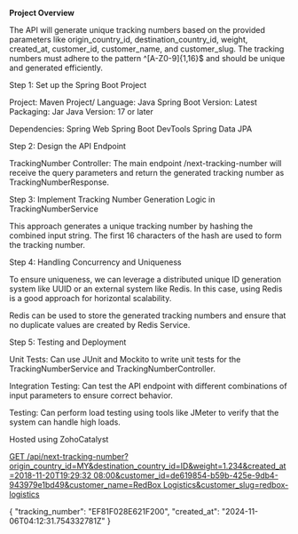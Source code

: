 
**Project Overview**

The API will generate unique tracking numbers based on the provided parameters like origin_country_id, destination_country_id, weight, created_at, customer_id, customer_name, and customer_slug. The tracking numbers must adhere to the pattern ^[A-Z0-9]{1,16}$ and should be unique and generated efficiently.

Step 1: Set up the Spring Boot Project

Project: Maven Project/
Language: Java
Spring Boot Version: Latest
Packaging: Jar
Java Version: 17 or later

Dependencies:
Spring Web
Spring Boot DevTools
Spring Data JPA

Step 2: Design the API Endpoint

TrackingNumber Controller: The main endpoint /next-tracking-number will receive the query parameters and return the generated tracking number as TrackingNumberResponse.

Step 3: Implement Tracking Number Generation Logic in TrackingNumberService

This approach generates a unique tracking number by hashing the combined input string. The first 16 characters of the hash are used to form the tracking number.

Step 4: Handling Concurrency and Uniqueness

To ensure uniqueness, we can leverage a distributed unique ID generation system like UUID or an external system like Redis. In this case, using Redis is a good approach for horizontal scalability.

Redis can be used to store the generated tracking numbers and ensure that no duplicate values are created by Redis Service.

Step 5: Testing and Deployment

Unit Tests: Can use JUnit and Mockito to write unit tests for the TrackingNumberService and TrackingNumberController.

Integration Testing: Can test the API endpoint with different combinations of input parameters to ensure correct behavior.

Testing: Can perform load testing using tools like JMeter to verify that the system can handle high loads.

Hosted using ZohoCatalyst 

[GET /api/next-tracking-number?origin_country_id=MY&destination_country_id=ID&weight=1.234&created_at=2018-11-20T19:29:32 08:00&customer_id=de619854-b59b-425e-9db4-943979e1bd49&customer_name=RedBox Logistics&customer_slug=redbox-logistics
](https://hostingtrackingnumber-50023338739.development.catalystappsail.in/api/next-tracking-number?origin_country_id=MY&destination_country_id=ID&weight=1.234&created_at=2017-04-17T05:45:18.070Z&customer_id=de619854-b59b-425e-9db4-943979e1bd49&customer_name=RedBox%20Logistics&customer_slug=redbox-logistics)

{
  "tracking_number": "EF81F028E621F200",
  "created_at": "2024-11-06T04:12:31.754332781Z"
}
